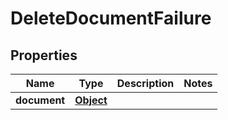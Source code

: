 
# DeleteDocumentFailure

## Properties
Name | Type | Description | Notes
------------ | ------------- | ------------- | -------------
**document** | [**Object**](.md) |  | 



